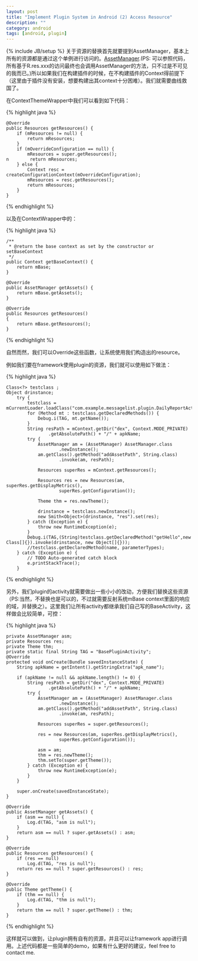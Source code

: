 ```yaml
---
layout: post
title: "Implement Plugin System in Android (2) Access Resource"
description: ""
category: android
tags: [android, plugin]
---
```

{% include JB/setup %}
关于资源的替换首先就要提到AssetManager，基本上所有的资源都是通过这个单例进行访问的。[AssetManager][1].(PS: 可以参照代码，所有基于R.res.xxx的访问最终也会调用AssetManager的方法，只不过是不可见的我而已。)所以如果我们在构建插件的时候，在不构建插件的Context得前提下（这里由于插件没有安装，想要构建出其context十分困难）。我们就需要曲线救国了。

在ContextThemeWrapper中我们可以看到如下代码：

{% highlight java %}
	
	@Override
    public Resources getResources() {
        if (mResources != null) {
            return mResources;
        }
        if (mOverrideConfiguration == null) {
            mResources = super.getResources();
    n        return mResources;
        } else {
            Context resc = createConfigurationContext(mOverrideConfiguration);
            mResources = resc.getResources();
            return mResources;
        }
    }
	
{% endhighlight %}

以及在ContextWrapper中的：

{% highlight java %}

	/**
     * @return the base context as set by the constructor or setBaseContext
     */
    public Context getBaseContext() {
        return mBase;
    }

    @Override
    public AssetManager getAssets() {
        return mBase.getAssets();
    }

    @Override
    public Resources getResources()
    {
        return mBase.getResources();
    }
	
{% endhighlight %}

自然而然，我们可以Override这些函数，让系统使用我们构造出的resource。

例如我们要在framework使用plugin的资源，我们就可以使用如下做法：

{% highlight java %}

	Class<?> testclass ;
    Object drinstance;
        try {
            testclass = mCurrentLoader.loadClass("com.example.messagelist.plugin.DailyReportActivity");
            for (Method mt : testclass.getDeclaredMethods()) {
                Debug.i(TAG, mt.getName());
            }
            String resPath = mContext.getDir("dex", Context.MODE_PRIVATE)
                    .getAbsolutePath() + "/" + apkName;
            try {
                AssetManager am = (AssetManager) AssetManager.class
                        .newInstance();
                am.getClass().getMethod("addAssetPath", String.class)
                        .invoke(am, resPath);

                Resources superRes = mContext.getResources();
                
                Resources res = new Resources(am, superRes.getDisplayMetrics(),
                        superRes.getConfiguration());
                
                Theme thm = res.newTheme();
                
                drinstance = testclass.newInstance();
                new Smith<Object>(drinstance, "res").set(res);
            } catch (Exception e) {
                throw new RuntimeException(e);
            }
            Debug.i(TAG,(String)testclass.getDeclaredMethod("getHello",new Class[]{}).invoke(drinstance, new Object[]{}));
            //testclass.getDeclaredMethod(name, parameterTypes);
        } catch (Exception e) {
            // TODO Auto-generated catch block
            e.printStackTrace();
        }

{% endhighlight %}

另外，我们plugin的activity就需要做出一些小小的改动，方便我们替换这些资源（PS:当然，不替换也是可以的，不过就需要反射系统mBase context里面的响应的域，并替换之）。这里我们让所有activity都继承我们自己写的BaseActivity，这样做会比较简单，可控：

{% highlight java %}

	private AssetManager asm;
	private Resources res;
	private Theme thm;
	private static final String TAG = "BasePluginActivity";
	@Override
	protected void onCreate(Bundle savedInstanceState) {
		String apkName = getIntent().getStringExtra("apk_name");

		if (apkName != null && apkName.length() != 0) {
			String resPath = getDir("dex", Context.MODE_PRIVATE)
					.getAbsolutePath() + "/" + apkName;
			try {
				AssetManager am = (AssetManager) AssetManager.class
						.newInstance();
				am.getClass().getMethod("addAssetPath", String.class)
						.invoke(am, resPath);

				Resources superRes = super.getResources();

				res = new Resources(am, superRes.getDisplayMetrics(),
						superRes.getConfiguration());

				asm = am;
				thm = res.newTheme();
				thm.setTo(super.getTheme());
			} catch (Exception e) {
				throw new RuntimeException(e);
			}
		}

		super.onCreate(savedInstanceState);
	}

	@Override
	public AssetManager getAssets() {
	    if (asm == null) {
	        Log.d(TAG, "asm is null");
	    }
		return asm == null ? super.getAssets() : asm;
	}

	@Override
	public Resources getResources() {
	    if (res == null)
	        Log.d(TAG, "res is null");
		return res == null ? super.getResources() : res;
	}

	@Override
	public Theme getTheme() {
	    if (thm == null) {
	        Log.d(TAG, "thm is null");
	    }
		return thm == null ? super.getTheme() : thm;
	}
	
{% endhighlight %}

这样就可以做到，让plugin拥有自有的资源，并且可以让framework app进行调用。上述代码都是一些简单的demo，如果有什么更好的建议，feel free to contact me.

[1]: http://developer.android.com/reference/android/content/res/AssetManager.html
